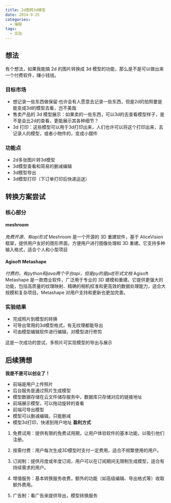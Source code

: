 ```yaml
---
title: 2d图转3d模型
date: 2024-9-25
categories:
  - 编程
tags:
  - 实验
---
```


## 想法

有个想法，如果我能搞 2d 的图片转换成 3d 模型的功能，那么是不是可以做出来一个付费软件，赚小钱钱。

### 目标市场
- 想记录一些东西做保留:也许会有人愿意去记录一些东西，但是2d的拍照要是能变成3d的模型去看，岂不美哉
- 售卖产品的 3d 模型展示：如果卖的一些东西，可以3d的去查看模型样子，是不是会比2d的查看，更能展示其各种细节？
- 3d 打印：这些模型可以用于3d打印出来，人们也许可以将这个打印出来，去记录人的模型，或者小物件的，变成小摆件
### 功能点
- 2d多张图片转3d模型
- 3d模型查看和简易的删减编辑
- 3d模型导出
- 3d模型打印（下订单打印后快递运送）

## 转换方案尝试

### 核心部分
#### meshroom
*免费开源、有api形式*
Meshroom 是一个开源的 3D 重建软件，基于 AliceVision 框架，提供用户友好的图形界面，方便用户进行图像处理和 3D 重建。它支持多种输入格式，适合个人和小型项目

#### Agisoft Metashape
*付费的，有python和java两个平台api，但是py的是pdf形式文档*
Agisoft Metashape 是一款商业软件，广泛用于专业的 3D 建模和重建。它提供更强大的功能，包括高质量的纹理映射、精确的相机校准和更高效的数据处理能力，适合大规模和复杂项目。Metashape 对用户支持和更新也更加完善。
### 实验结果

- 完成照片到模型的转换
- 可导出常用的3d模型格式，有无纹理都能导出
- 可由模型编辑软件进行编辑，对模型进行修剪

这是一次成功的尝试，多照片可实现模型的导出与展示

## 后续猜想

**我是不是可以创业了！**
- 前端是用户上传照片
- 后台服务是通过照片生成模型
- 模型数据存储在云文件储存服务中，数据库只存储对应的链接地址
- 前端展示模型，可以拖动旋转的查看
- 前端可导出模型
- 模型可以删减编辑，只能删减
- 模型3d打印，快递到用户地址
**盈利方式**
1. 免费试用：提供有限的免费试用期，让用户体验软件的基本功能，以吸引他们注册。

2. 按需付费：用户每次生成3D模型时支付一定费用，适合不频繁使用的用户。

3. 订阅制：提供月度或年度订阅，用户可以在订阅期间无限制生成模型，适合有持续需求的用户。

4. 增值服务：基本转换服务收费，额外的功能（如高级编辑、导出格式等）收取额外费用。

5. 广告制：看广告来提供导出，模型转换服务

